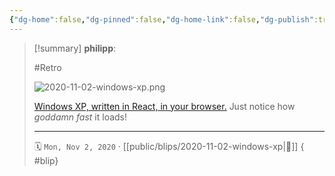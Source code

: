 ```yaml
---
{"dg-home":false,"dg-pinned":false,"dg-home-link":false,"dg-publish":true,"type":"blip","created-date":"2020-11-02T00:00:00","disabled rules":["yaml-title","yaml-title-alias","file-name-heading"],"title":"philipp @ 2020-11-02","dg-permalink":"2020/11/02/windows-xp/","updated-date":"2025-04-30T22:27:37","dg-path":"blips/2020-11-02-windows-xp.md","permalink":"/2020/11/02/windows-xp/","dgPassFrontmatter":true,"created":"2020-11-02T00:00:00","updated":"2025-04-30T22:27:37"}
---
```


> [!summary] **philipp**:
>
> #Retro
>
> ![2020-11-02-windows-xp.png](/img/user/attachments/2020-11-02-windows-xp.png)
>
> [Windows XP, written in React, in your browser.](https://winxp.now.sh/) Just notice how _goddamn fast_ it loads!
> - - -
>
> 🗓️ `Mon, Nov 2, 2020` · [[public/blips/2020-11-02-windows-xp\|🔗]]
{ #blip}

